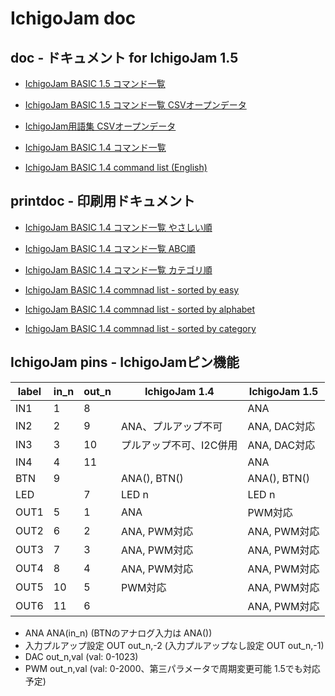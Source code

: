 # IchigoJam doc

## doc - ドキュメント for IchigoJam 1.5

- [IchigoJam BASIC 1.5 コマンド一覧](https://ichigojam.github.io/doc/IchigoJam-1.5.html)
- [IchigoJam BASIC 1.5 コマンド一覧 CSVオープンデータ](IchigoJam-BASIC-command-list.csv)

- [IchigoJam用語集 CSVオープンデータ](IchigoJam-words.csv)

- [IchigoJam BASIC 1.4 コマンド一覧](https://fukuno.jig.jp/app/csv/ichigojam-cmd.html)
- [IchigoJam BASIC 1.4 command list (English)](https://fukuno.jig.jp/app/csv/ichigojam-cmd.html#lang=en)

## printdoc - 印刷用ドキュメント

- [IchigoJam BASIC 1.4 コマンド一覧 やさしい順](https://fukuno.jig.jp/app/csv/ichigojam-cmd-paper.html)
- [IchigoJam BASIC 1.4 コマンド一覧 ABC順](https://fukuno.jig.jp/app/csv/ichigojam-cmd-paper.html#1)
- [IchigoJam BASIC 1.4 コマンド一覧 カテゴリ順](https://fukuno.jig.jp/app/csv/ichigojam-cmd-paper.html#3)

- [IchigoJam BASIC 1.4 commnad list - sorted by easy](https://fukuno.jig.jp/app/csv/ichigojam-cmd-paper.html#0en)
- [IchigoJam BASIC 1.4 commnad list - sorted by alphabet](https://fukuno.jig.jp/app/csv/ichigojam-cmd-paper.html#1en)
- [IchigoJam BASIC 1.4 commnad list - sorted by category](https://fukuno.jig.jp/app/csv/ichigojam-cmd-paper.html#3en)

## IchigoJam pins - IchigoJamピン機能

|label|in_n|out_n|IchigoJam 1.4|IchigoJam 1.5|
|-|-|-|-|-|
|IN1|1|8||ANA|
|IN2|2|9|ANA、プルアップ不可|ANA, DAC対応|
|IN3|3|10|プルアップ不可、I2C併用|ANA, DAC対応|
|IN4|4|11||ANA|
|BTN|9||ANA(), BTN()|ANA(), BTN()|
|LED||7|LED n|LED n|
|OUT1|5|1|ANA|PWM対応|
|OUT2|6|2|ANA, PWM対応|ANA, PWM対応|
|OUT3|7|3|ANA, PWM対応|ANA, PWM対応|
|OUT4|8|4|ANA, PWM対応|ANA, PWM対応|
|OUT5|10|5|PWM対応|ANA, PWM対応|
|OUT6|11|6||ANA, PWM対応|

- ANA ANA(in_n) (BTNのアナログ入力は ANA())
- 入力プルアップ設定 OUT out_n,-2 (入力プルアップなし設定 OUT out_n,-1)
- DAC out_n,val (val: 0-1023)
- PWM out_n,val (val: 0-2000、第三パラメータで周期変更可能 1.5でも対応予定)
